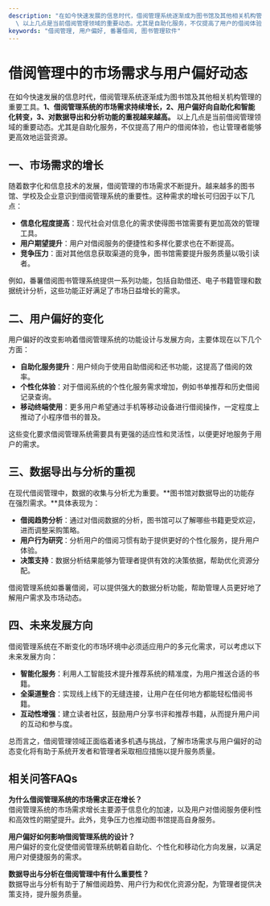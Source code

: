 ```yaml
---
description: "在如今快速发展的信息时代，借阅管理系统逐渐成为图书馆及其他相关机构管理的重要工具。**1、借阅管理系统的市场需求持续增长，2、用户偏好向自助化和智能化转变，3、对数据导出和分析功能的重视越来越高。**\
  \ 以上几点是当前借阅管理领域的重要动态。尤其是自助化服务，不仅提高了用户的借阅体验，也让管理者能够更高效地运营资源。"
keywords: "借阅管理, 用户偏好, 番薯借阅, 图书管理软件"
---
```

# 借阅管理中的市场需求与用户偏好动态

在如今快速发展的信息时代，借阅管理系统逐渐成为图书馆及其他相关机构管理的重要工具。**1、借阅管理系统的市场需求持续增长，2、用户偏好向自助化和智能化转变，3、对数据导出和分析功能的重视越来越高。** 以上几点是当前借阅管理领域的重要动态。尤其是自助化服务，不仅提高了用户的借阅体验，也让管理者能够更高效地运营资源。

## 一、市场需求的增长

随着数字化和信息技术的发展，借阅管理的市场需求不断提升。越来越多的图书馆、学校及企业意识到借阅管理系统的重要性。这种需求的增长可归因于以下几点：

- **信息化程度提高**：现代社会对信息化的需求使得图书馆需要有更加高效的管理工具。
- **用户期望提升**：用户对借阅服务的便捷性和多样化要求也在不断提高。
- **竞争压力**：面对其他信息获取渠道的竞争，图书馆需要提升服务质量以吸引读者。

例如，番薯借阅图书管理系统提供一系列功能，包括自助借还、电子书籍管理和数据统计分析，这些功能正好满足了市场日益增长的需求。

## 二、用户偏好的变化

用户偏好的改变影响着借阅管理系统的功能设计与发展方向，主要体现在以下几个方面：

- **自助化服务提升**：用户倾向于使用自助借阅和还书功能，这提高了借阅的效率。
- **个性化体验**：对于借阅系统的个性化服务需求增加，例如书单推荐和历史借阅记录查询。
- **移动终端使用**：更多用户希望通过手机等移动设备进行借阅操作，一定程度上推动了小程序借书的普及。

这些变化要求借阅管理系统需要具有更强的适应性和灵活性，以便更好地服务于用户的需求。

## 三、数据导出与分析的重视

在现代借阅管理中，数据的收集与分析尤为重要。**图书馆对数据导出的功能存在强烈需求。**具体表现为：

- **借阅趋势分析**：通过对借阅数据的分析，图书馆可以了解哪些书籍更受欢迎，进而调整采购策略。
- **用户行为研究**：分析用户的借阅习惯有助于提供更好的个性化服务，提升用户体验。
- **决策支持**：数据分析结果能够为管理者提供有效的决策依据，帮助优化资源分配。

借阅管理系统如番薯借阅，可以提供强大的数据分析功能，帮助管理人员更好地了解用户需求及市场动态。

## 四、未来发展方向

借阅管理系统在不断变化的市场环境中必须适应用户的多元化需求，可以考虑以下未来发展方向：

- **智能化服务**：利用人工智能技术提升推荐系统的精准度，为用户推送合适的书籍。
- **全渠道整合**：实现线上线下的无缝连接，让用户在任何地方都能轻松借阅书籍。
- **互动性增强**：建立读者社区，鼓励用户分享书评和推荐书籍，从而提升用户间的互动和参与度。

总而言之，借阅管理领域正面临着诸多机遇与挑战，了解市场需求与用户偏好的动态变化将有助于系统开发者和管理者采取相应措施以提升服务质量。

## 相关问答FAQs

**为什么借阅管理系统的市场需求正在增长？**  
借阅管理系统的市场需求增长主要源于信息化的加速，以及用户对借阅服务便利性和高效性的期望提升。此外，竞争压力也推动图书馆提高自身服务。

**用户偏好如何影响借阅管理系统的设计？**  
用户偏好的变化促使借阅管理系统朝着自助化、个性化和移动化方向发展，以满足用户对便捷服务的需求。

**数据导出与分析在借阅管理中有什么重要性？**  
数据导出与分析有助于了解借阅趋势、用户行为和优化资源分配，为管理者提供决策支持，提升服务质量。
